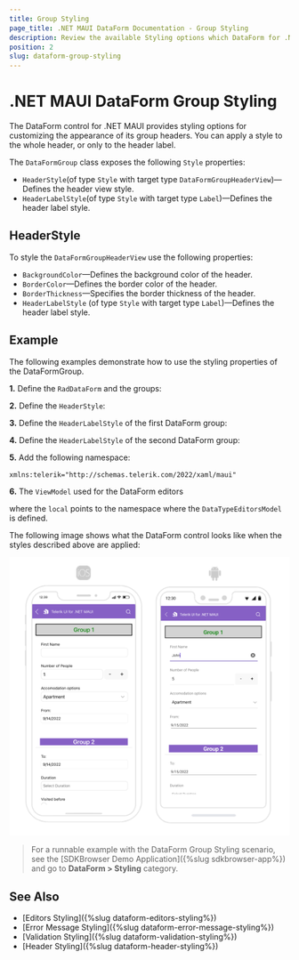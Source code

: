 ```yaml
---
title: Group Styling
page_title: .NET MAUI DataForm Documentation - Group Styling
description: Review the available Styling options which DataForm for .NET MAUI control provides when groups are applied.
position: 2
slug: dataform-group-styling
---
```


# .NET MAUI DataForm Group Styling

The DataForm control for .NET MAUI provides styling options for customizing the appearance of its group headers. You can apply a style to the whole header, or only to the header label.

The `DataFormGroup` class exposes the following `Style` properties:

* `HeaderStyle`(of type `Style` with target type `DataFormGroupHeaderView`)&mdash;Defines the header view style.
* `HeaderLabelStyle`(of type `Style` with target type `Label`)&mdash;Defines the header label style.

## HeaderStyle

To style the `DataFormGroupHeaderView` use the following properties:

* `BackgroundColor`&mdash;Defines the background color of the header.
* `BorderColor`&mdash;Defines the border color of the header.
* `BorderThickness`&mdash;Specifies the border thickness of the header.
* `HeaderLabelStyle` (of type `Style` with target type `Label`)&mdash;Defines the header label style.

## Example

The following examples demonstrate how to use the styling properties of the DataFormGroup.

**1.** Define the `RadDataForm` and the groups:

<snippet id='dataform-group-styling' />

**2.** Define the `HeaderStyle`:

<snippet id='dataform-group-styling-header-view-style' />

**3.** Define the `HeaderLabelStyle` of the first DataForm group:

<snippet id='dataform-group-styling-header-label-style' />

**4.** Define the `HeaderLabelStyle` of the second DataForm group:

<snippet id='dataform-group-styling-header-label-style-alt' />

**5.** Add the following namespace:

```XAML
xmlns:telerik="http://schemas.telerik.com/2022/xaml/maui"
```

**6.** The `ViewModel` used for the DataForm editors

<snippet id='dataform-datatype-editors-model'/>

where the `local` points to the namespace where the `DataTypeEditorsModel` is defined.

The following image shows what the DataForm control looks like when the styles described above are applied:

![.NET MAUI DataForm Group Styling](../images/dataform-group-styling.png)

> For a runnable example with the DataForm Group Styling scenario, see the [SDKBrowser Demo Application]({%slug sdkbrowser-app%}) and go to **DataForm > Styling** category.

## See Also

- [Editors Styling]({%slug dataform-editors-styling%})
- [Error Message Styling]({%slug dataform-error-message-styling%})
- [Validation Styling]({%slug dataform-validation-styling%})
- [Header Styling]({%slug dataform-header-styling%})